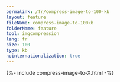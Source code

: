 ```yaml
---
permalink: /fr/compress-image-to-100-kb
layout: feature
fileName: compress-image-to-100kb
folderName: feature
tool: imgcompression
lang: fr
size: 100
type: kb
nointernationalization: true
---
```

{%- include compress-image-to-X.html -%}
      